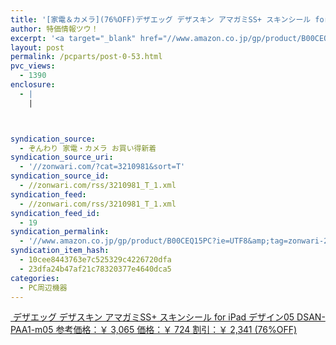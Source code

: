 ```yaml
---
title: '[家電＆カメラ](76%OFF)デザエッグ デザスキン アマガミSS+ スキンシール for iPad デザイン05 DSAN-PAA1-m05 ￥724'
author: 特価情報ツウ！
excerpt: '<a target="_blank" href="//www.amazon.co.jp/gp/product/B00CEQ15PC?ie=UTF8&amp;tag=zonwari-22&amp;linkCode=as2&amp;camp=247&amp;creative=7399&amp;creativeASIN=B00CEQ15PC"><img src="//ecx.images-amazon.com/images/I/51pd-kAvq7L._SL100_.jpg"><br>&#12487;&#12470;&#12456;&#12483;&#12464; &#12487;&#12470;&#12473;&#12461;&#12531; &#12450;&#12510;&#12460;&#12511;SS+ &#12473;&#12461;&#12531;&#12471;&#12540;&#12523; for iPad &#12487;&#12470;&#12452;&#12531;05 DSAN-PAA1-m05<br>&#21442;&#32771;&#20385;&#26684;&#65306;&#65509; 3,065<br>&#20385;&#26684;&#65306;&#65509; 724<br>&#21106;&#24341;&#65306;&#65509; 2,341 (76%OFF)</a>'
layout: post
permalink: /pcparts/post-0-53.html
pvc_views:
  - 1390
enclosure:
  - |
    |



syndication_source:
  - ぞんわり 家電・カメラ お買い得新着
syndication_source_uri:
  - '//zonwari.com/?cat=3210981&sort=T'
syndication_source_id:
  - //zonwari.com/rss/3210981_T_1.xml
syndication_feed:
  - //zonwari.com/rss/3210981_T_1.xml
syndication_feed_id:
  - 19
syndication_permalink:
  - '//www.amazon.co.jp/gp/product/B00CEQ15PC?ie=UTF8&amp;tag=zonwari-22&amp;linkCode=as2&amp;camp=247&amp;creative=7399&amp;creativeASIN=B00CEQ15PC'
syndication_item_hash:
  - 10cee8443763e7c525329c4226720dfa
  - 23dfa24b47af21c78320377e4640dca5
categories:
  - PC周辺機器
---
```

[<img src='//i2.wp.com/ecx.images-amazon.com/images/I/51pd-kAvq7L._SL150_.jpg?w=546' title="" alt="" data-recalc-dims="1" />
デザエッグ デザスキン アマガミSS+ スキンシール for iPad デザイン05 DSAN-PAA1-m05
参考価格：￥ 3,065
価格：￥ 724
割引：￥ 2,341 (76%OFF)][1]

 [1]: //www.amazon.co.jp/gp/product/B00CEQ15PC?ie=UTF8&#038;tag=tokkajohotsu-22&#038;linkCode=as2&#038;camp=247&#038;creative=7399&#038;creativeASIN=B00CEQ15PC